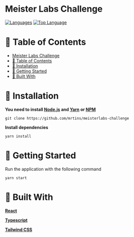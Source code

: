 # Meister Labs Challenge

[![Languages](https://img.shields.io/github/languages/count/mrtins/meisterlabs-challenge)](#)
[![Top Language](https://img.shields.io/github/languages/top/mrtins/meisterlabs-challenge)](#)

# :pushpin: Table of Contents

- [Meister Labs Challenge](#meister-labs-challenge)
- [:pushpin: Table of Contents](#pushpin-table-of-contents)
- [:construction_worker: Installation](#construction_worker-installation)
- [:runner: Getting Started](#runner-getting-started)
- [:hammer: Built With](#hammer-built-with)

# :construction_worker: Installation

**You need to install [Node.js](https://nodejs.org/en/download/) and [Yarn](https://yarnpkg.com/) or [NPM](https://www.npmjs.com/)**

`git clone https://github.com/mrtins/meisterlabs-challenge`

**Install dependencies**

`yarn install`

# :runner: Getting Started

Run the application with the following command

`yarn start`

# :hammer: Built With

**[React](https://reactjs.org/)**

**[Typescript](https://www.typescriptlang.org/)**

**[Tailwind CSS](https://tailwindcss.com/)**
